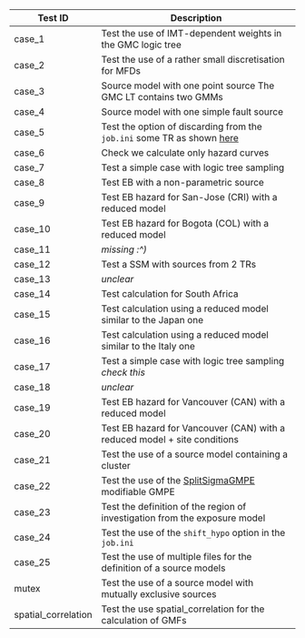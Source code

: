 
| Test ID | Description |
|---------|-------------|
| case_1  | Test the use of IMT-dependent weights in the GMC logic tree | 
| case_2  | Test the use of a rather small discretisation for MFDs | 
| case_3  | Source model with one point source The GMC LT contains two GMMs | 
| case_4  | Source model with one simple fault source | 
| case_5  | Test the option of discarding from the `job.ini` some TR as shown [here](https://github.com/gem/oq-engine/blob/20200312_table/openquake/qa_tests_data/event_based/case_5/job.ini#L33s)  | 
| case_6  | Check we calculate only hazard curves | 
| case_7  | Test a simple case with logic tree sampling | 
| case_8  | Test EB with a non-parametric source | 
| case_9  | Test EB hazard for San-Jose (CRI) with a reduced model | 
| case_10 | Test EB hazard for Bogota (COL) with a reduced model | 
| case_11 | *missing :^)* |
| case_12 | Test a SSM with sources from 2 TRs | 
| case_13 | *unclear* | 
| case_14 | Test calculation for South Africa | 
| case_15 | Test calculation using a reduced model similar to the Japan one | 
| case_16 | Test calculation using a reduced model similar to the Italy one | 
| case_17 | Test a simple case with logic tree sampling *check this* | 
| case_18 | *unclear* | 
| case_19 | Test EB hazard for Vancouver (CAN) with a reduced model | 
| case_20 | Test EB hazard for Vancouver (CAN) with a reduced model + site conditions | 
| case_21 | Test the use of a source model containing a cluster | 
| case_22 | Test the use of the [SplitSigmaGMPE](https://github.com/gem/oq-engine/blob/master/openquake/hazardlib/gsim/mgmpe/split_sigma_gmpe.py) modifiable GMPE | 
| case_23 | Test the definition of the region of investigation from the exposure model | 
| case_24 | Test the use of the `shift_hypo` option in the `job.ini` | 
| case_25 | Test the use of multiple files for the definition of a source models | 
| mutex   | Test the use of a source model with mutually exclusive sources | 
| spatial_correlation | Test the use spatial_correlation for the calculation of GMFs | 
